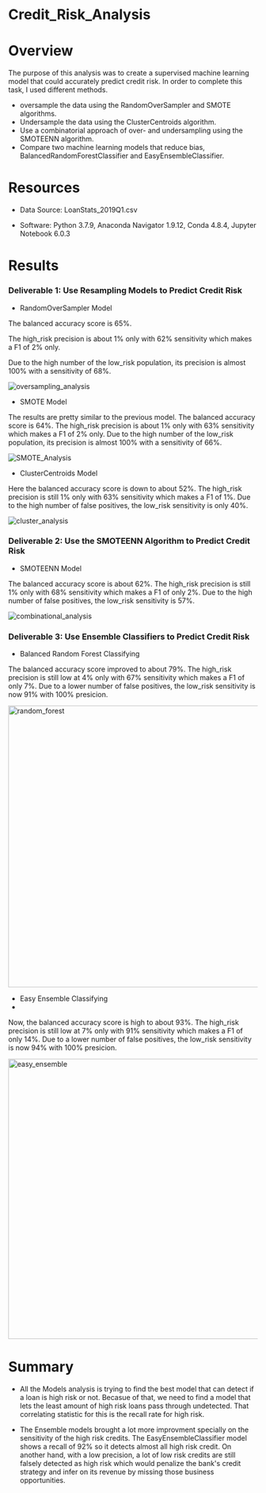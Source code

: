 
# Credit_Risk_Analysis

# Overview

The purpose of this analysis was to create a supervised machine learning model that could accurately predict credit risk. In order to complete this task, I used  different methods.

- oversample the data using the RandomOverSampler and SMOTE algorithms.
- Undersample the data using the ClusterCentroids algorithm.
- Use a combinatorial approach of over- and undersampling using the SMOTEENN algorithm.
- Compare two machine learning models that reduce bias, BalancedRandomForestClassifier and EasyEnsembleClassifier.

# Resources

- Data Source: LoanStats_2019Q1.csv

- Software: Python 3.7.9, Anaconda Navigator 1.9.12, Conda 4.8.4, Jupyter Notebook 6.0.3

# Results

### Deliverable 1: Use Resampling Models to Predict Credit Risk

- RandomOverSampler Model 

The balanced accuracy score is 65%.

The high_risk precision is about 1% only with 62% sensitivity which makes a F1 of 2% only.

Due to the high number of the low_risk population, its precision is almost 100% with a sensitivity of 68%.



![oversampling_analysis](https://user-images.githubusercontent.com/96400887/183689436-71c929b1-684f-47ee-9861-8981ce0cd8dd.png)

- SMOTE Model

The results are pretty similar to the previous model.
The balanced accuracy score is 64%.
The high_risk precision is about 1% only with 63% sensitivity which makes a F1 of 2% only.
Due to the high number of the low_risk population, its precision is almost 100% with a sensitivity of 66%.



![SMOTE_Analysis](https://user-images.githubusercontent.com/96400887/183689514-8a37fc11-f5d0-4c00-bf07-96914b1da048.png)

- ClusterCentroids Model

Here the balanced accuracy score is down to about 52%.
The high_risk precision is still 1% only with 63% sensitivity which makes a F1 of 1%.
Due to the high number of false positives, the low_risk sensitivity is only 40%.


![cluster_analysis](https://user-images.githubusercontent.com/96400887/183693506-d39c1744-8490-4217-aafe-0bc3d50a649d.png)


### Deliverable 2: Use the SMOTEENN Algorithm to Predict Credit Risk

- SMOTEENN Model 

The balanced accuracy score is about 62%.
The high_risk precision is still 1% only with 68% sensitivity which makes a F1 of only 2%.
Due to the high number of false positives, the low_risk sensitivity is 57%.

![combinational_analysis](https://user-images.githubusercontent.com/96400887/183689998-7a13781a-d9a6-4103-9cbb-1476fda2da2e.png)


### Deliverable 3: Use Ensemble Classifiers to Predict Credit Risk

- Balanced Random Forest Classifying

The balanced accuracy score improved to about 79%.
The high_risk precision is still low at 4% only with 67% sensitivity which makes a F1 of only 7%.
Due to a lower number of false positives, the low_risk sensitivity is now 91% with 100% presicion.

<img width="568" alt="random_forest" src="https://user-images.githubusercontent.com/96400887/183697354-5328bb50-1fa3-4bd7-9154-66664bf179fd.png">


- Easy Ensemble Classifying
- 
Now, the balanced accuracy score is high to about 93%.
The high_risk precision is still low at 7% only with 91% sensitivity which makes a F1 of only 14%.
Due to a lower number of false positives, the low_risk sensitivity is now 94% with 100% presicion.



<img width="565" alt="easy_ensemble" src="https://user-images.githubusercontent.com/96400887/183697380-ffeb4a5f-b9ae-4419-8a75-141c29fd5c75.png">


# Summary

- All the Models analysis is trying to find the best model that can detect if a loan is high risk or not. Becasue of that, we need to find a model that lets the least amount of high risk loans pass through undetected. That correlating statistic for this is the recall rate for high risk.

- The Ensemble models brought a lot more improvment specially on the sensitivity of the high risk credits.
The EasyEnsembleClassifier model shows a recall of 92% so it detects almost all high risk credit. On another hand, with a low precision, a lot of low risk credits are still falsely detected as high risk which would penalize the bank's credit strategy and infer on its revenue by missing those business opportunities.























